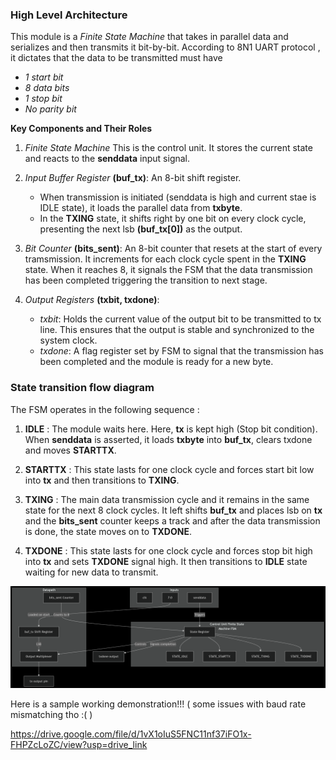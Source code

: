 ### High Level Architecture
This module is a *Finite State Machine* that takes in parallel data and serializes and  then transmits it bit-by-bit.
According to 8N1 UART protocol , it dictates that the data to be transmitted must have 
*  *1 start bit*
*  *8 data bits*
*  *1 stop bit*
*  *No parity bit*


**Key Components and Their Roles**

1. *Finite State Machine*
   This is the control unit. It stores the current state and reacts to the **senddata** input signal.

2. *Input Buffer Register* **(buf_tx)**:
   An 8-bit shift register.
   * When transmission is initiated (senddata is high and current stae is IDLE state), it loads the parallel data from **txbyte**.
   * In the **TXING** state, it shifts right by one bit on every clock cycle, presenting the next lsb **(buf_tx[0])** as the output.

3. *Bit Counter* **(bits_sent)**:
   An 8-bit counter that resets at the start of every tramsmission.
   It increments for each clock cycle spent in the **TXING** state.
   When it reaches 8, it signals the FSM that the data transmission has been completed triggering the transition to next stage.

4. *Output Registers* **(txbit, txdone)**:
   * *txbit*: Holds the current value of the output bit to be transmitted to tx line.
   This ensures that the output is stable and synchronized to the system clock.
   * *txdone*: A flag register set by FSM to signal that the transmission has been completed and the module is ready for a new byte.

### State transition flow diagram
   The FSM operates in the following sequence :
   1. **IDLE** : The module waits here. Here, **tx** is kept high (Stop bit condition).
      When **senddata** is asserted, it loads **txbyte** into **buf_tx**, clears txdone and moves **STARTTX**.
      
   2. **STARTTX** : This state lasts for one clock cycle and forces start bit low into  **tx** and then transitions to **TXING**.
      
   3. **TXING** : The main data transmission cycle and it remains in the same state for the next 8 clock cycles.
      It left shifts **buf_tx** and places lsb on **tx** and the **bits_sent** counter keeps a track and after the data transmission is done, the state moves on to **TXDONE**.
      
   4. **TXDONE** : This state lasts for one clock cycle and forces stop bit high into  **tx** and sets **TXDONE** signal high. It then transitions to **IDLE** state waiting for new data to transmit.





![flow_diagram](https://github.com/XcentricCoder/VSDSquadron_FM/blob/main/flow_diagram.png)


Here is a sample working demonstration!!! ( some issues with baud rate mismatching tho :(  )

https://drive.google.com/file/d/1vX1oIuS5FNC11nf37iFO1x-FHPZcLoZC/view?usp=drive_link















